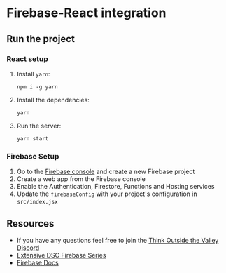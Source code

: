 # Firebase-React integration

## Run the project

### React setup

1. Install `yarn`:
    ```
    npm i -g yarn
    ```

2. Install the dependencies:
    ```
    yarn
    ```

4. Run the server:
    ```
    yarn start
    ```

### Firebase Setup

1. Go to the [Firebase console](https://firebase.google.com/console) and create a new Firebase project
2. Create a web app from the Firebase console
3. Enable the Authentication, Firestore, Functions and Hosting services
4. Update the `firebaseConfig` with your project's configuration in `src/index.jsx`

## Resources

- If you have any questions feel free to join the [Think Outside the Valley Discord](http://bit.ly/disctotv)
- [Extensive DSC Firebase Series](http://bit.ly/totv-fire)
- [Firebase Docs](https://firebase.google.com/docs)
